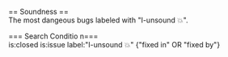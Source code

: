 == Soundness ==  
The most dangeous bugs labeled with "I-unsound 💥".  

=== Search Conditio n===  
is:closed is:issue label:"I-unsound 💥" {"fixed in" OR "fixed by"}   

